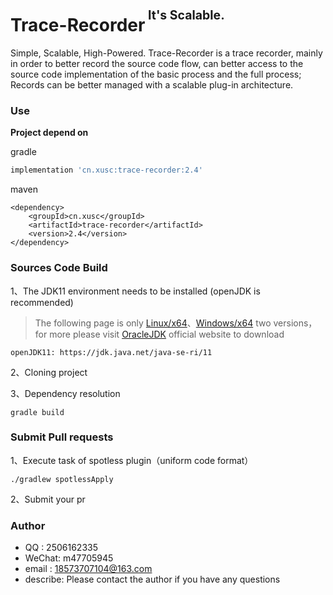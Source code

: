 # Trace-Recorder<sup><sup>&nbsp;It's Scalable.</sup></sup>

Simple, Scalable, High-Powered. Trace-Recorder is a trace recorder, mainly in order to better record the source code flow,
can better access to the source code implementation of the basic process and the full process;
Records can be better managed with a scalable plug-in architecture.

### Use
**Project depend on**

gradle
```gradle
implementation 'cn.xusc:trace-recorder:2.4'
```

maven
```maven
<dependency>
	<groupId>cn.xusc</groupId>
	<artifactId>trace-recorder</artifactId>
	<version>2.4</version>
</dependency>
```

### Sources Code Build
1、The JDK11 environment needs to be installed (openJDK is recommended)
> The following page is only [Linux/x64](https://jdk.java.net/java-se-ri/11)、[Windows/x64](https://jdk.java.net/java-se-ri/11) two versions，
> for more please visit [OracleJDK](https://www.oracle.com/java/technologies/downloads/#java11) official website to download

	openJDK11: https://jdk.java.net/java-se-ri/11

2、Cloning project

3、Dependency resolution

	gradle build

### Submit Pull requests
1、Execute task of spotless plugin（uniform code format）

	./gradlew spotlessApply

2、Submit your pr

### Author
* QQ    : 2506162335
* WeChat: m47705945
* email : 18573707104@163.com
* describe: Please contact the author if you have any questions
